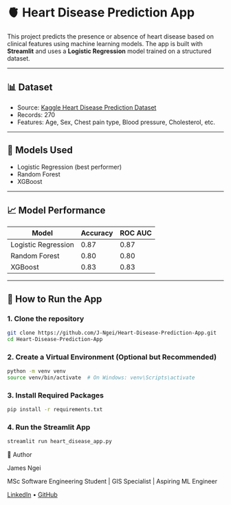 # 🫀 Heart Disease Prediction App

This project predicts the presence or absence of heart disease based on clinical features using machine learning models. The app is built with **Streamlit** and uses a **Logistic Regression** model trained on a structured dataset.

---

## 📊 Dataset

- Source: [Kaggle Heart Disease Prediction Dataset](https://www.kaggle.com/datasets/rishidamarla/heart-disease-prediction)
- Records: 270
- Features: Age, Sex, Chest pain type, Blood pressure, Cholesterol, etc.

---

## 🧠 Models Used

- Logistic Regression (best performer)
- Random Forest
- XGBoost

---

## 📈 Model Performance

| Model              | Accuracy | ROC AUC |
|-------------------|----------|---------|
| Logistic Regression | 0.87     | 0.87    |
| Random Forest       | 0.80     | 0.80    |
| XGBoost             | 0.83     | 0.83    |

---

## 🚀 How to Run the App

### 1. Clone the repository
```bash
git clone https://github.com/J-Ngei/Heart-Disease-Prediction-App.git
cd Heart-Disease-Prediction-App
```

### 2. Create a Virtual Environment (Optional but Recommended)
``` bash
python -m venv venv
source venv/bin/activate  # On Windows: venv\Scripts\activate
```
### 3. Install Required Packages
``` bash
pip install -r requirements.txt
```
### 4. Run the Streamlit App
``` bash
streamlit run heart_disease_app.py
```
👤 Author

James Ngei

MSc Software Engineering Student | GIS Specialist | Aspiring ML Engineer

[LinkedIn](https://www.linkedin.com/in/james-ngei-61461b1a5) • [GitHub](https://github.com/J-Ngei)


